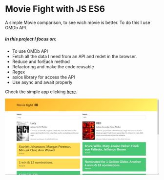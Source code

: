 # Movie Fight with JS ES6

A simple Movie comparison, to see wich movie is better. To do this I use OMDb API. 

##### In this project I focus on:
* To use OMDb API
* Fetch all the data I need from an API and redet in the browser. 
* Reduce and forEach method
* Refactoring and make the code reusable
* Regex
* axios library for access the API
* Use async and await properly

Check the simple app clicking [here](https://richardbmk.github.io/movieFight/).


![](moviefight.JPG)
